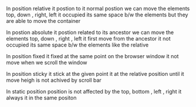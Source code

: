 <!-- relative -->
In position relative it postion to it normal postion we can move the elements top, down  , right, left it occupied its same space b/w the elements but they are able to move the container

<!-- absolute -->
In postion absolute it postion related to its ancestor we can move the elements top, down , right , left it first move from the ancestor it not occupied its same space b/w the elements like the relative 

<!-- fixed -->
In position fixed  it fixed at the same point on the browser window it not move when we scroll the window

<!-- sticky -->
In position sticky it stick at the given point it at the relative position until it move heigh is not achived by scroll bar

<!-- static -->
In static position position is not affected by the top, bottom , left , right it always it in the same positon
